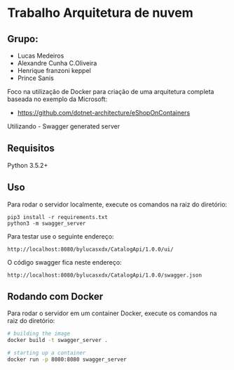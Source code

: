 # Trabalho Arquitetura de nuvem

## Grupo:
- Lucas Medeiros
- Alexandre Cunha C.Oliveira
- Henrique franzoni keppel
- Prince Sanis

Foco na utilização de Docker para criação de uma arquitetura completa baseada no exemplo da Microsoft:
- https://github.com/dotnet-architecture/eShopOnContainers

Utilizando - Swagger generated server

## Requisitos
Python 3.5.2+

## Uso

Para rodar o servidor localmente, execute os comandos na raiz do diretório:

```
pip3 install -r requirements.txt
python3 -m swagger_server
```

Para testar use o seguinte endereço:

```
http://localhost:8080/bylucasxdx/CatalogApi/1.0.0/ui/
```

O código swagger fica neste endereço:

```
http://localhost:8080/bylucasxdx/CatalogApi/1.0.0/swagger.json
```

## Rodando com Docker

Para rodar o servidor em um container Docker, execute os comandos na raiz do diretório:

```bash
# building the image
docker build -t swagger_server .

# starting up a container
docker run -p 8080:8080 swagger_server
```